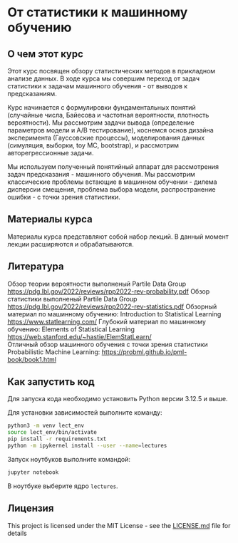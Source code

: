 # От статистики к машинному обучению

## О чем этот курс

Этот курс посвящен обзору статистических методов в прикладном анализе данных. 
В ходе курса мы совершим переход от задач статистики к задачам машинного обучения - от выводов к предсказаниям.

Курс начинается с формулировки фундаментальных понятий (случайные числа, Байесова и частотная вероятности, плотность вероятности). 
Мы рассмотрим задачи вывода (определение параметров модели и A/B тестирование), коснемся основ дизайна эксперимента (Гауссовские процессы), 
моделирования данных (симуляция, выборки, toy MC, bootstrap), и рассмотрим авторегрессионные задачи. 

Мы используем полученный понятийный аппарат для рассмотрения задач предсказания - машинного обучения. 
Мы рассмотрим классические проблемы встающие в машинном обучении - дилема дисперсии смещения, проблема выбора модели, 
распространение ошибки - с точки зрения статистики. 

## Материалы курса

Материалы курса представляют собой набор лекций. В данный момент лекции расширяются и обрабатываются.

## Литература

Обзор теории вероятности выполненый Partile Data Group https://pdg.lbl.gov/2022/reviews/rpp2022-rev-probability.pdf
Обзор статистики выполненый Partile Data Group https://pdg.lbl.gov/2022/reviews/rpp2022-rev-statistics.pdf
Обзорный материал по машинному обучению: Introduction to Statistical Learning https://www.statlearning.com/
Глубокий материал по машинному обучению: Elements of Statistical Learning https://web.stanford.edu/~hastie/ElemStatLearn/  
Отличный обзор машинного обучения с точки зрения статистики Probabilistic Machine Learning: https://probml.github.io/pml-book/book1.html

## Как запустить код

Для запуска кода необходимо установить Python версии 3.12.5 и выше. 

Для установки зависимостей выполните команду:
```bash
python3 -m venv lect_env
source lect_env/bin/activate
pip install -r requirements.txt
python -m ipykernel install --user --name=lectures
```

Запуск ноутбуков выполните командой:
```bash
jupyter notebook
``````

В ноутбуке выберите ядро `lectures`.

## Лицензия

This project is licensed under the MIT License - see the [LICENSE.md](LICENSE.md) file for details

